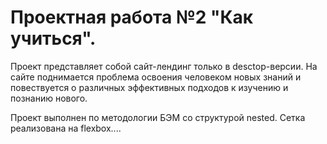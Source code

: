# Проектная работа №2 "Как учиться".

Проект представляет собой сайт-лендинг только в desctop-версии. На сайте поднимается проблема освоения человеком новых знаний и повествуется о различных эффективных подходов к изучению и познанию нового.

Проект выполнен по методологии БЭМ со структурой nested.  Сетка реализована на flexbox....
